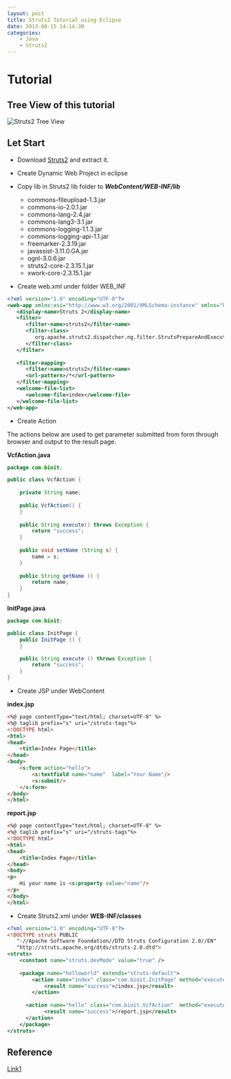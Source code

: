 ```yaml
---
layout: post
title: Struts2 Toturial using Eclipse
date: 2013-08-15 14:14:30
categories:
    - Java
    - Struts2
---
```

Tutorial
===
Tree View of this tutorial
---

![Struts2 Tree View](http://i.imgur.com/Sv3NUbQ.png)

Let Start
---
- Download [Struts2](http://ftp.mirror.tw/pub/apache//struts/binaries/struts-2.3.15.1-all.zip) and extract it.
- Create Dynamic Web Project in eclipse
- Copy lib in Struts2 lib folder to ***WebContent/WEB-INF/lib***
    - commons-fileupload-1.3.jar
    - commons-io-2.0.1.jar
    - commons-lang-2.4.jar
    - commons-lang3-3.1.jar
    - commons-logging-1.1.3.jar
    - commons-logging-api-1.1.jar
    - freemarker-2.3.19.jar
    - javassist-3.11.0.GA.jar
    - ognl-3.0.6.jar
    - struts2-core-2.3.15.1.jar
    - xwork-core-2.3.15.1.jar
    
- Create web.xml under folder WEB_INF

``` xml
<?xml version="1.0" encoding="UTF-8"?>
<web-app xmlns:xsi="http://www.w3.org/2001/XMLSchema-instance" xmlns="http://java.sun.com/xml/ns/javaee" xsi:schemaLocation="http://java.sun.com/xml/ns/javaee http://java.sun.com/xml/ns/javaee/web-app_2_5.xsd" id="WebApp_ID" version="2.5">
   <display-name>Struts 2</display-name>
   <filter>
      <filter-name>struts2</filter-name>
      <filter-class>
         org.apache.struts2.dispatcher.ng.filter.StrutsPrepareAndExecuteFilter
      </filter-class>
   </filter>
   
   <filter-mapping>
      <filter-name>struts2</filter-name>
      <url-pattern>/*</url-pattern>
   </filter-mapping>
   <welcome-file-list>
      <welcome-file>index</welcome-file>
   </welcome-file-list>   
</web-app>
```

- Create Action

The actions below are used to get parameter submitted from form through browser and output to the result page.

**VcfAction.java**

``` java
package com.bioit;

public class VcfAction {
    
    private String name;
    
    public VcfAction() {    
    }
    
    public String execute() throws Exception {
        return "success";
    }
    
    public void setName (String s) {
        name = s;
    }
    
    public String getName () {
        return name;
    }
}
```

**InitPage.java**

``` java
package com.bioit;

public class InitPage {
    public InitPage () {    
    }

    public String execute () throws Exception {
        return "success";
    }
}
```

- Create JSP under WebContent

**index.jsp**

``` html
<%@ page contentType="text/html; charset=UTF-8" %>
<%@ taglib prefix="s" uri="/struts-tags"%>
<!DOCTYPE html>
<html>
<head>
    <title>Index Page</title>
</head>
<body>
    <s:form action="hello">
        <s:textfield name="name"  label="Your Name"/>
        <s:submit/>
    </s:form>
</body>
</html>
```

**report.jsp**

``` html
<%@ page contentType="text/html; charset=UTF-8" %>
<%@ taglib prefix="s" uri="/struts-tags"%>
<!DOCTYPE html>
<html>
<head>
    <title>Index Page</title>
</head>
<body>
<p>
    Hi your name is <s:property value="name"/>
</p>
</body>
</html>
```

- Create Struts2.xml under **WEB-INF/classes**

``` xml
<?xml version="1.0" encoding="UTF-8"?>
<!DOCTYPE struts PUBLIC
   "-//Apache Software Foundation//DTD Struts Configuration 2.0//EN"
   "http://struts.apache.org/dtds/struts-2.0.dtd">
<struts>
    <constant name="struts.devMode" value="true" />
    
    <package name="helloworld" extends="struts-default">
        <action name="index" class="com.bioit.InitPage" method="execute">
            <result name="success">/index.jsp</result>
        </action> 
                
      <action name="hello" class="com.bioit.VcfAction"  method="execute">          
            <result name="success">/report.jsp</result>
      </action>
    </package>
</struts>
```
Reference
---
[Link1](http://viralpatel.net/blogs/tutorial-create-struts-2-application-eclipse-example/comment-page-4/)
